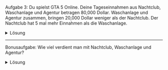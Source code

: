 Aufgabe 3: Du spielst GTA 5 Online. Deine Tageseinnahmen aus Nachtclub, Waschanlage und Agentur betragen 80,000 Dollar.
Waschanlage und Agentur zusammen, bringen 20,000 Dollar weniger als der Nachtclub. Der Nachtclub hat 5 mal mehr Einnahmen als die Waschanlage.


<details>
<summary>Lösung</summary>

Schritt 1: Variablen definieren

$$
x_1 := Nachtclub
$$
$$
x_2 := Waschanlage
$$
$$
x_3 := Agentur
$$


Schritt 2: Gleichugnssystem aufstellen

Deine Tageseinnahmen aus Nachtclub, Waschanlage und Agentur betragen 80.000 Dollar.

$$
I: x_1 + x_2 + x_3 = 80,000
$$

Waschanlage und Agentur zusammen, bringen 20,000 Dollar weniger als der Nachtclub.

$$
II:  x_2 + x_3  = x_1 - 20,000
$$

Der Nachtclub hat 5 mal mehr Einnahmen als die Waschanlage.

$$
III:  5x_2 = x_1
$$
</details>

----

Bonusaufgabe: Wie viel verdient man mit Nachtclub, Waschanlage und Agentur?

<details>
<summary>Lösung</summary>


$$x_1 = 50,000
$$
$$x_2 = 10,000
$$
$$x_3 = 20,000
$$
</details>
